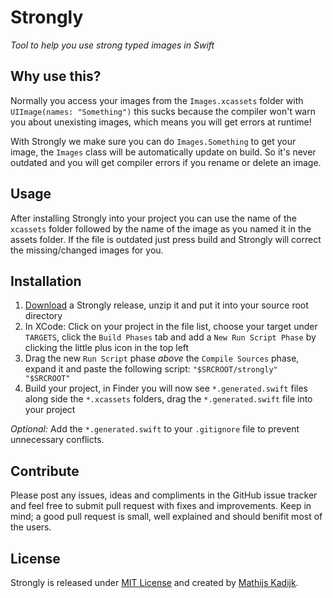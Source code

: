 # Strongly
_Tool to help you use strong typed images in Swift_

## Why use this?

Normally you access your images from the `Images.xcassets` folder with `UIImage(names: "Something")` this sucks because the compiler won't warn you about unexisting images, which means you will get errors at runtime!

With Strongly we make sure you can do `Images.Something` to get your image, the `Images` class will be automatically update on build. So it's never outdated and you will get compiler errors if you rename or delete an image.

## Usage

After installing Strongly into your project you can use the name of the `xcassets` folder followed by the name of the image as you named it in the assets folder. If the file is outdated just press build and Strongly will correct the missing/changed images for you.

## Installation

1. [Download](https://github.com/mac-cain13/Strongly/releases) a Strongly release, unzip it and put it into your source root directory
2. In XCode: Click on your project in the file list, choose your target under `TARGETS`, click the `Build Phases` tab and add a `New Run Script Phase` by clicking the little plus icon in the top left
3. Drag the new `Run Script` phase *above* the `Compile Sources` phase, expand it and paste the following script: `"$SRCROOT/strongly" "$SRCROOT"`
4. Build your project, in Finder you will now see `*.generated.swift` files along side the `*.xcassets` folders, drag the `*.generated.swift` file into your project

_Optional:_ Add the `*.generated.swift` to your `.gitignore` file to prevent unnecessary conflicts.

## Contribute

Please post any issues, ideas and compliments in the GitHub issue tracker and feel free to submit pull request with fixes and improvements. Keep in mind; a good pull request is small, well explained and should benifit most of the users.

## License

Strongly is released under [MIT License](License) and created by [Mathijs Kadijk](https://github.com/mac-cain13).
